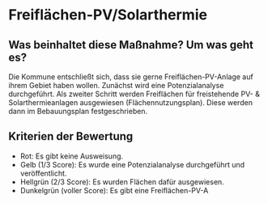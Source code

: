 # Freiflächen-PV/Solarthermie #
## Was beinhaltet diese Maßnahme? Um was geht es?
Die Kommune entschließt sich, dass sie gerne Freiflächen-PV-Anlage auf ihrem Gebiet haben wollen.  Zunächst wird eine Potenzialanalyse durchgeführt. Als zweiter Schritt werden Freiflächen für freistehende PV- & Solarthermieanlagen ausgewiesen (Flächennutzungsplan). Diese werden dann im Bebauungsplan festgeschrieben.
## Kriterien der Bewertung
- Rot: Es gibt keine Ausweisung.
- Gelb (1/3 Score): Es wurde eine Potenzialanalyse durchgeführt und veröffentlicht.
- Hellgrün (2/3 Score): Es wurden Flächen dafür ausgewiesen.
- Dunkelgrün (voller Score): Es gibt eine Freiflächen-PV-A
